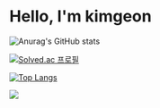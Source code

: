 <h1>Hello, I'm kimgeon</h1>

![Anurag's GitHub stats](https://github-readme-stats.vercel.app/api?username=kimguny&show_icons=true&theme=synthwave)

[![Solved.ac
프로필](http://mazassumnida.wtf/api/v2/generate_badge?boj=kimguny12)](https://solved.ac/kimguny12)

[![Top Langs](https://github-readme-stats.vercel.app/api/top-langs/?username=kimguny)](https://github.com/kimguny/github-readme-stats)

<a href="https://github.com/seondal"><img src="https://hits.seeyoufarm.com/api/count/incr/badge.svg?url=https%3A%2F%2Fgithub.com%2Fseondal&count_bg=%23000000&title_bg=%23000000&icon=github.svg&icon_color=%23E7E7E7&title=GitHub&edge_flat=false)"/></a>
